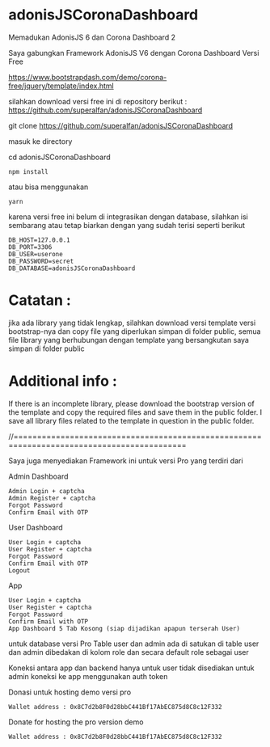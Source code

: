 # adonisJSCoronaDashboard
Memadukan AdonisJS 6 dan Corona Dashboard 2

Saya gabungkan Framework AdonisJS V6 dengan Corona Dashboard Versi Free

https://www.bootstrapdash.com/demo/corona-free/jquery/template/index.html



silahkan download versi free ini di repository berikut : https://github.com/superalfan/adonisJSCoronaDashboard

git clone https://github.com/superalfan/adonisJSCoronaDashboard

masuk ke directory 

cd adonisJSCoronaDashboard

    npm install

atau bisa menggunakan 

    yarn

karena versi free ini belum di integrasikan dengan database, silahkan isi sembarang
atau tetap biarkan dengan yang sudah terisi seperti berikut

    DB_HOST=127.0.0.1
    DB_PORT=3306
    DB_USER=userone
    DB_PASSWORD=secret
    DB_DATABASE=adonisJSCoronaDashboard

Catatan :
=============
jika ada library yang tidak lengkap, silahkan download versi template versi bootstrap-nya dan copy file yang diperlukan simpan di folder public, semua file library yang berhubungan dengan template yang bersangkutan saya simpan di folder public

Additional info :
=============
If there is an incomplete library, please download the bootstrap version of the template and copy the required files and save them in the public folder. I save all library files related to the template in question in the public folder.

//===========================================================================================

Saya juga menyediakan Framework ini untuk versi Pro yang terdiri dari

Admin Dashboard 

    Admin Login + captcha
    Admin Register + captcha
    Forgot Password 
    Confirm Email with OTP

User Dashboard

    User Login + captcha
    User Register + captcha
    Forgot Password
    Confirm Email with OTP
    Logout


App

    User Login + captcha
    User Register + captcha
    Forgot Password
    Confirm Email with OTP
    App Dashboard 5 Tab Kosong (siap dijadikan apapun terserah User)


untuk database versi Pro
Table user dan admin ada di satukan di table user dan admin dibedakan di kolom role dan secara default role sebagai user

Koneksi antara app dan backend hanya untuk user tidak disediakan untuk admin
koneksi ke app menggunakan auth token


Donasi untuk hosting demo versi pro

    Wallet address : 0x8C7d2b8F0d28bbC441Bf17AbEC875d8C8c12F332

Donate for hosting the pro version demo

    Wallet address : 0x8C7d2b8F0d28bbC441Bf17AbEC875d8C8c12F332

